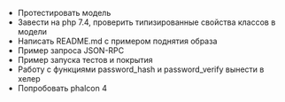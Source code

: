 * Протестировать модель
* Завести на php 7.4, проверить типизированные свойства классов в модели
* Написать README.md с примером поднятия образа
* Пример запроса JSON-RPC
* Пример запуска тестов и покрытия
* Работу с функциями password_hash и password_verify вынести в хелер
* Попробовать phalcon 4
